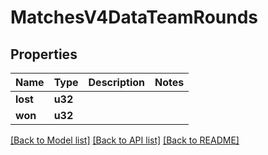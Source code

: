 # MatchesV4DataTeamRounds

## Properties

Name | Type | Description | Notes
------------ | ------------- | ------------- | -------------
**lost** | **u32** |  | 
**won** | **u32** |  | 

[[Back to Model list]](../README.md#documentation-for-models) [[Back to API list]](../README.md#documentation-for-api-endpoints) [[Back to README]](../README.md)


